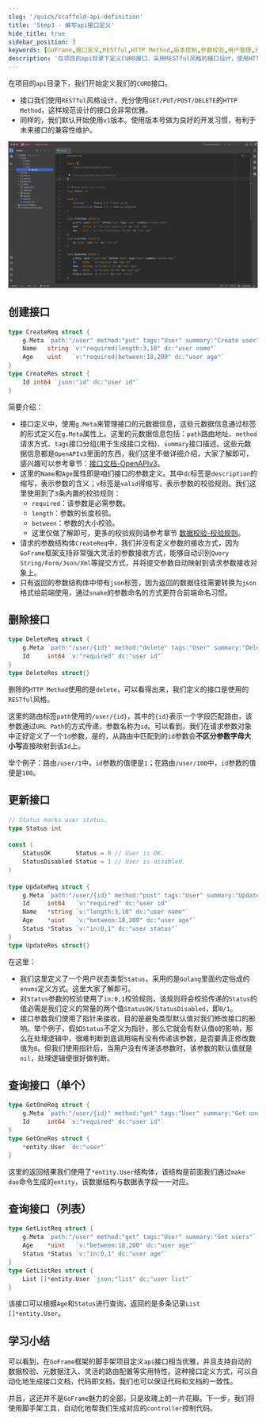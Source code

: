 ```yaml
---
slug: '/quick/scaffold-api-definition'
title: 'Step3 - 编写api接口定义'
hide_title: true
sidebar_position: 3
keywords: [GoFrame,接口定义,RESTful,HTTP Method,版本控制,参数校验,用户管理,元数据管理,数据返回,Golang]
description: '在项目的api目录下定义CURD接口，采用RESTful风格的接口设计，使用HTTP Method来规范接口请求。接口定义中使用g.Meta管理元数据信息，包括路由地址、请求方式和接口描述。请求参数和返回数据结构体定义了详细的参数校验规则。接口版本控制上开始使用v1版本，以便维护未来的兼容性。接口参数采用灵活接收方式，满足接口请求的多样化需求。'
---
```


在项目的`api`目录下，我们开始定义我们的`CURD`接口。
- 接口我们使用`RESTful`风格设计，充分使用`GET/PUT/POST/DELETE`的`HTTP Method`，这样规范设计的接口会非常优雅。
- 同样的，我们默认开始使用`v1`版本。使用版本号做为良好的开发习惯，有利于未来接口的兼容性维护。

![user api definition](QQ_1731746554258.png)

## 创建接口
```go title="api/user/v1/user.go"
type CreateReq struct {
    g.Meta `path:"/user" method:"put" tags:"User" summary:"Create user"`
    Name   string `v:"required|length:3,10" dc:"user name"`
    Age    uint   `v:"required|between:18,200" dc:"user age"`
}
type CreateRes struct {
    Id int64 `json:"id" dc:"user id"`
}
```
简要介绍：
- 接口定义中，使用`g.Meta`来管理接口的元数据信息，这些元数据信息通过标签的形式定义在`g.Meta`属性上。这里的元数据信息包括：`path`路由地址、`method`请求方式、`tags`接口分组(用于生成接口文档)、`summary`接口描述。这些元数据信息都是`OpenAPIv3`里面的东西，我们这里不做详细介绍，大家了解即可，感兴趣可以参考章节：[接口文档-OpenAPIv3](../../../docs/WEB服务开发/接口文档/接口文档-OpenAPIv3.md)。
- 这里的`Name`和`Age`属性即是咱们接口的参数定义。其中`dc`标签是`description`的缩写，表示参数的含义；`v`标签是`valid`得缩写，表示参数的校验规则。我们这里使用到了`3`条内置的校验规则：
  - `required`：该参数是必需参数。
  - `length`：参数的长度校验。
  - `between`：参数的大小校验。
  - 这里仅做了解即可，更多的校验规则请参考章节 [数据校验-校验规则](../../../docs/核心组件/数据校验/数据校验-校验规则.md)。
- 请求的参数结构体`CreateReq`中，我们并没有定义参数的接收方式，因为`GoFrame`框架支持非常强大灵活的参数接收方式，能够自动识别`Query String/Form/Json/Xml`等提交方式，并将提交参数自动映射到请求参数接收对象上。
- 只有返回的参数结构体中带有`json`标签，因为返回的数据往往需要转换为`json`格式给前端使用，通过`snake`的参数命名的方式更符合前端命名习惯。

## 删除接口

```go title="api/user/v1/user.go"
type DeleteReq struct {
    g.Meta `path:"/user/{id}" method:"delete" tags:"User" summary:"Delete user"`
    Id     int64 `v:"required" dc:"user id"`
}
type DeleteRes struct{}
```

删除的`HTTP Method`使用的是`delete`，可以看得出来，我们定义的接口是使用的`RESTful`风格。

这里的路由标签`path`使用的`/user/{id}`，其中的`{id}`表示一个字段匹配路由，该参数通过`URL Path`的方式传递，参数名称为`id`。可以看到，我们在请求参数对象中正好定义了一个`Id`参数，是的，从路由中匹配到的`id`参数会**不区分参数字母大小写**直接映射到该`Id`上。

举个例子：路由`/user/1`中，`id`参数的值便是`1`；在路由`/user/100`中，`id`参数的值便是`100`。

## 更新接口

```go title="api/user/v1/user.go"
// Status marks user status.
type Status int

const (
    StatusOK       Status = 0 // User is OK.
    StatusDisabled Status = 1 // User is disabled.
)

type UpdateReq struct {
    g.Meta `path:"/user/{id}" method:"post" tags:"User" summary:"Update user"`
    Id     int64   `v:"required" dc:"user id"`
    Name   *string `v:"length:3,10" dc:"user name"`
    Age    *uint   `v:"between:18,200" dc:"user age"`
    Status *Status `v:"in:0,1" dc:"user status"`
}
type UpdateRes struct{}
```

在这里：
- 我们这里定义了一个用户状态类型`Status`，采用的是`Golang`里面约定俗成的`enums`定义方式。这里大家了解即可。
- 对`Status`参数的校验使用了`in:0,1`校验规则，该规则将会校验传递的`Status`的值必需是我们定义的常量的两个值`StatusOK/StatusDisabled`，即`0/1`。
- 接口参数我们使用了指针来接收，目的是避免类型默认值对我们修改接口的影响。举个例子，假如`Status`不定义为指针，那么它就会有默认值`0`的影响，那么在处理逻辑中，很难判断到底调用端有没有传递该参数，是否要真正修改数值为`0`。但我们使用指针后，当用户没有传递该参数时，该参数的默认值就是`nil`，处理逻辑便很好做判断。

## 查询接口（单个）

```go title="api/user/v1/user.go"
type GetOneReq struct {
    g.Meta `path:"/user/{id}" method:"get" tags:"User" summary:"Get one user"`
    Id     int64 `v:"required" dc:"user id"`
}
type GetOneRes struct {
    *entity.User `dc:"user"`
}
```

这里的返回结果我们使用了`*entity.User`结构体，该结构是前面我们通过`make dao`命令生成的`entity`，该数据结构与数据表字段一一对应。

## 查询接口（列表）

```go title="api/user/v1/user.go"
type GetListReq struct {
    g.Meta `path:"/user" method:"get" tags:"User" summary:"Get users"`
    Age    *uint   `v:"between:18,200" dc:"user age"`
    Status *Status `v:"in:0,1" dc:"user age"`
}
type GetListRes struct {
    List []*entity.User `json:"list" dc:"user list"`
}
```
该接口可以根据`Age`和`Status`进行查询，返回的是多条记录`List []*entity.User`。


## 学习小结

可以看到，在`GoFrame`框架的脚手架项目定义`api`接口相当优雅，并且支持自动的数据校验、元数据注入、灵活的路由配置等实用特性。这种接口定义方式，可以自动化地生成接口文档，代码即文档，我们也可以保证代码和文档的一致性。

并且，这还并不是`GoFrame`魅力的全部，只是玫瑰上的一片花瓣。下一步，我们将使用脚手架工具，自动化地帮我们生成对应的`controller`控制代码。
